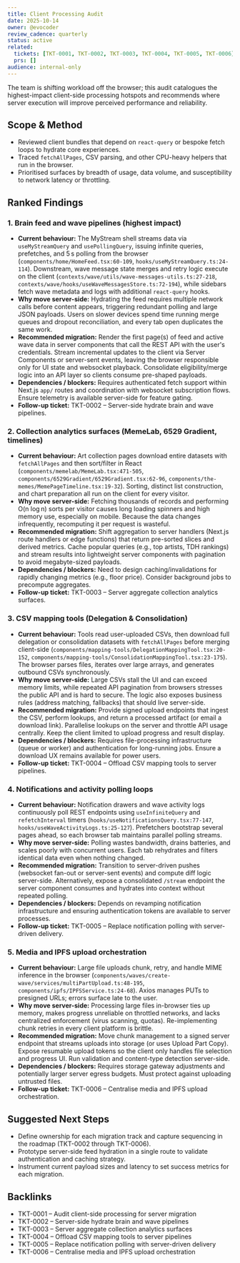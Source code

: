 ```yaml
---
title: Client Processing Audit
date: 2025-10-14
owner: @evocoder
review_cadence: quarterly
status: active
related:
  tickets: [TKT-0001, TKT-0002, TKT-0003, TKT-0004, TKT-0005, TKT-0006]
  prs: []
audience: internal-only
---
```


The team is shifting workload off the browser; this audit catalogues the highest-impact client-side processing hotspots and recommends where server execution will improve perceived performance and reliability.

## Scope & Method

- Reviewed client bundles that depend on `react-query` or bespoke fetch loops to hydrate core experiences.
- Traced `fetchAllPages`, CSV parsing, and other CPU-heavy helpers that run in the browser.
- Prioritised surfaces by breadth of usage, data volume, and susceptibility to network latency or throttling.

## Ranked Findings

### 1. Brain feed and wave pipelines (highest impact)
- **Current behaviour:** The MyStream shell streams data via `useMyStreamQuery` and `usePollingQuery`, issuing infinite queries, prefetches, and 5 s polling from the browser (`components/home/HomeFeed.tsx:60-109`, `hooks/useMyStreamQuery.ts:24-114`). Downstream, wave message state merges and retry logic execute on the client (`contexts/wave/utils/wave-messages-utils.ts:27-218`, `contexts/wave/hooks/useWaveMessagesStore.ts:72-194`), while sidebars fetch wave metadata and logs with additional `react-query` hooks.
- **Why move server-side:** Hydrating the feed requires multiple network calls before content appears, triggering redundant polling and large JSON payloads. Users on slower devices spend time running merge queues and dropout reconciliation, and every tab open duplicates the same work.
- **Recommended migration:** Render the first page(s) of feed and active wave data in server components that call the REST API with the user's credentials. Stream incremental updates to the client via Server Components or server-sent events, leaving the browser responsible only for UI state and websocket playback. Consolidate eligibility/merge logic into an API layer so clients consume pre-shaped payloads.
- **Dependencies / blockers:** Requires authenticated fetch support within Next.js `app/` routes and coordination with websocket subscription flows. Ensure telemetry is available server-side for feature gating.
- **Follow-up ticket:** TKT-0002 – Server-side hydrate brain and wave pipelines.

### 2. Collection analytics surfaces (MemeLab, 6529 Gradient, timelines)
- **Current behaviour:** Art collection pages download entire datasets with `fetchAllPages` and then sort/filter in React (`components/memelab/MemeLab.tsx:471-505`, `components/6529Gradient/6529Gradient.tsx:62-96`, `components/the-memes/MemePageTimeline.tsx:19-32`). Sorting, distinct list construction, and chart preparation all run on the client for every visitor.
- **Why move server-side:** Fetching thousands of records and performing O(n log n) sorts per visitor causes long loading spinners and high memory use, especially on mobile. Because the data changes infrequently, recomputing it per request is wasteful.
- **Recommended migration:** Shift aggregation to server handlers (Next.js route handlers or edge functions) that return pre-sorted slices and derived metrics. Cache popular queries (e.g., top artists, TDH rankings) and stream results into lightweight server components with pagination to avoid megabyte-sized payloads.
- **Dependencies / blockers:** Need to design caching/invalidations for rapidly changing metrics (e.g., floor price). Consider background jobs to precompute aggregates.
- **Follow-up ticket:** TKT-0003 – Server aggregate collection analytics surfaces.

### 3. CSV mapping tools (Delegation & Consolidation)
- **Current behaviour:** Tools read user-uploaded CSVs, then download full delegation or consolidation datasets with `fetchAllPages` before merging client-side (`components/mapping-tools/DelegationMappingTool.tsx:20-152`, `components/mapping-tools/ConsolidationMappingTool.tsx:23-175`). The browser parses files, iterates over large arrays, and generates outbound CSVs synchronously.
- **Why move server-side:** Large CSVs stall the UI and can exceed memory limits, while repeated API pagination from browsers stresses the public API and is hard to secure. The logic also exposes business rules (address matching, fallbacks) that should live server-side.
- **Recommended migration:** Provide signed upload endpoints that ingest the CSV, perform lookups, and return a processed artifact (or email a download link). Parallelise lookups on the server and throttle API usage centrally. Keep the client limited to upload progress and result display.
- **Dependencies / blockers:** Requires file-processing infrastructure (queue or worker) and authentication for long-running jobs. Ensure a download UX remains available for power users.
- **Follow-up ticket:** TKT-0004 – Offload CSV mapping tools to server pipelines.

### 4. Notifications and activity polling loops
- **Current behaviour:** Notification drawers and wave activity logs continuously poll REST endpoints using `useInfiniteQuery` and `refetchInterval` timers (`hooks/useNotificationsQuery.tsx:77-147`, `hooks/useWaveActivityLogs.ts:25-127`). Prefetchers bootstrap several pages ahead, so each browser tab maintains parallel polling streams.
- **Why move server-side:** Polling wastes bandwidth, drains batteries, and scales poorly with concurrent users. Each tab rehydrates and filters identical data even when nothing changed.
- **Recommended migration:** Transition to server-driven pushes (websocket fan-out or server-sent events) and compute diff logic server-side. Alternatively, expose a consolidated `/stream` endpoint the server component consumes and hydrates into context without repeated polling.
- **Dependencies / blockers:** Depends on revamping notification infrastructure and ensuring authentication tokens are available to server processes.
- **Follow-up ticket:** TKT-0005 – Replace notification polling with server-driven delivery.

### 5. Media and IPFS upload orchestration
- **Current behaviour:** Large file uploads chunk, retry, and handle MIME inference in the browser (`components/waves/create-wave/services/multiPartUpload.ts:48-195`, `components/ipfs/IPFSService.ts:24-68`). Axios manages PUTs to presigned URLs; errors surface late to the user.
- **Why move server-side:** Processing large files in-browser ties up memory, makes progress unreliable on throttled networks, and lacks centralized enforcement (virus scanning, quotas). Re-implementing chunk retries in every client platform is brittle.
- **Recommended migration:** Move chunk management to a signed server endpoint that streams uploads into storage (or uses Upload Part Copy). Expose resumable upload tokens so the client only handles file selection and progress UI. Run validation and content-type detection server-side.
- **Dependencies / blockers:** Requires storage gateway adjustments and potentially larger server egress budgets. Must protect against uploading untrusted files.
- **Follow-up ticket:** TKT-0006 – Centralise media and IPFS upload orchestration.

## Suggested Next Steps

- Define ownership for each migration track and capture sequencing in the roadmap (TKT-0002 through TKT-0006).
- Prototype server-side feed hydration in a single route to validate authentication and caching strategy.
- Instrument current payload sizes and latency to set success metrics for each migration.

## Backlinks

- TKT-0001 – Audit client-side processing for server migration
- TKT-0002 – Server-side hydrate brain and wave pipelines
- TKT-0003 – Server aggregate collection analytics surfaces
- TKT-0004 – Offload CSV mapping tools to server pipelines
- TKT-0005 – Replace notification polling with server-driven delivery
- TKT-0006 – Centralise media and IPFS upload orchestration
